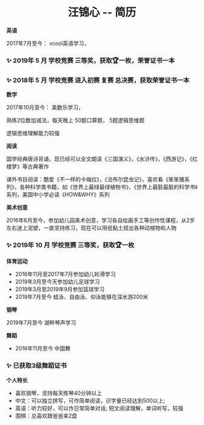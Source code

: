 <h1 align="center">汪锦心 -- 简历</h1>

**英语**

  2017年7月至今： vcool英语学习，

  ### ✨ 2019年 5 月 学校竞赛 三等奖，获取🏆一枚，荣誉证书一本
  ### ✨ 2018年 5 月 学校竞赛 进入初赛 复赛 总决赛，获取荣誉证书一本

**数学**

  2017年10月至今： 美数乐学习，

  熟练2位数加减法，每天晚上 50题口算题， 5题逻辑思维题

  逻辑思维理解能力较强

**阅读**

国学经典唐诗背诵，现已经可以全文朗读《三国演义》，《水浒传》，《西游记》，《红楼梦》等古典著作

课外书目阅读：酷爱《不一样的卡梅拉》，《法布尔昆虫记》，喜欢看《笨笨猪系列》，各种科学类书籍，如《世界上最绿最绿植物书》，《世界上最脏最脏的科学书》系列，美国中小学必读《HOW&WHY》系列

**美术创意**

2016年6月至今，参加幼儿园美术创意，学习各自绘画手工等创作性课程，从2岁左右迷上泥塑，一直坚持练习，现在可以用纸黏土捏出各种动植物和人物

### ✨ 2019年 10 月 学校竞赛 三等奖，获取🏆一枚


**体育运动**

  - 2016年11月至2017年7月参加幼儿轮滑学习
  - 2019年3月至今天参加幼儿足球学习
  - 2019年3月至2019年9月参加篮球学习
  - 2019年7月至今 蛙泳、自由泳、仰泳能够在深水游200米

**钢琴**

  2019年7月至今 湖畔琴声学习

**舞蹈**

  - 2016年11月至今 中国舞 

  ### ✨ 已获取3级舞蹈证书

**个人特长**

  - 喜欢钢琴，坚持每天练琴40分钟以上
  - 中文：可以独立拼写，可作简单阅读，识字量已经达到500以上;
  - 英语：听力较好，可以作日常简单对话; 短文阅读理解，单词听写，较强
  - 围棋：总喜欢跟爸爸来2盘
